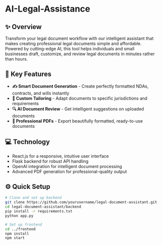# AI-Legal-Assistance

## ✨ Overview
Transform your legal document workflow with our intelligent assistant that makes creating professional legal documents simple and affordable. Powered by cutting-edge AI, this tool helps individuals and small businesses draft, customize, and review legal documents in minutes rather than hours.

## 🚀 Key Features
- **✍️ Smart Document Generation** - Create perfectly formatted NDAs, contracts, and wills instantly
- **🔧 Custom Tailoring** - Adapt documents to specific jurisdictions and requirements
- **🔍 AI Document Review** - Get intelligent suggestions on uploaded documents
- **📑 Professional PDFs** - Export beautifully formatted, ready-to-use documents

## 💻 Technology
- React.js for a responsive, intuitive user interface
- Flask backend for robust API handling
- OpenAI integration for intelligent document processing
- Advanced PDF generation for professional-quality output

## ⚙️ Quick Setup
```bash
# Clone and set up backend
git clone https://github.com/yourusername/legal-document-assistant.git
cd legal-document-assistant/backend
pip install -r requirements.txt
python app.py

# Set up frontend
cd ../frontend
npm install
npm start
